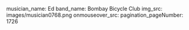 musician_name: Ed
band_name: Bombay Bicycle Club
img_src: images/musician0768.png
onmouseover_src: 
pagination_pageNumber: 1726